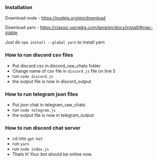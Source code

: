 ### Installation

Download node - https://nodejs.org/en/download

Download yarn - https://classic.yarnpkg.com/lang/en/docs/install/#mac-stable 

Just do `npm install --global yarn` to install yarn

### How to run discord csv files

- Put discord csv in discord_raw_chats folder
- Change name of csv file in `discord.js` file on line 5 
- run `node discord.js`
- the output file is now in discord_output

### How to run telegram json files

- Put json chat in telegram_raw_chats
- run `node telegram.js`
- the output file is now in telegram_output

### How to run discord chat server

- cd into `gpt-bot`
- run `yarn`
- run `node index.js`
- Thats it! Your bot should be online now. 










